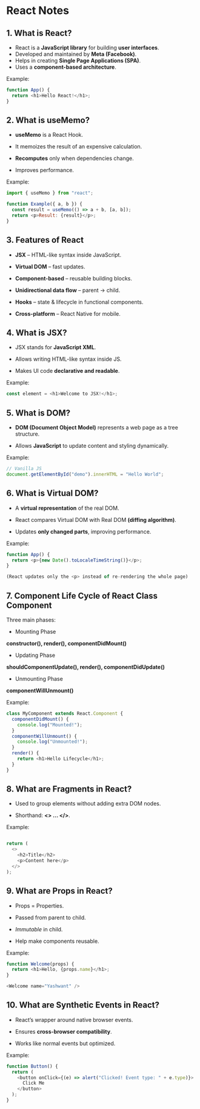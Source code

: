 # React Notes

## 1. What is React?
- React is a **JavaScript library** for building **user interfaces**.
- Developed and maintained by **Meta (Facebook)**.
- Helps in creating **Single Page Applications (SPA)**.
- Uses a **component-based architecture**.

Example:
```javascript
function App() {
  return <h1>Hello React!</h1>;
}
```

## 2. What is useMemo?

- **useMemo** is a React Hook.

- It memoizes the result of an expensive calculation.

- **Recomputes** only when dependencies change.

- Improves performance.

Example:

```js
import { useMemo } from "react";

function Example({ a, b }) {
  const result = useMemo(() => a + b, [a, b]);
  return <p>Result: {result}</p>;
}

```

## 3. Features of React

- **JSX** – HTML-like syntax inside JavaScript.

- **Virtual DOM** – fast updates.

- **Component-based** – reusable building blocks.

- **Unidirectional data flow** – parent → child.

- **Hooks** – state & lifecycle in functional components.

- **Cross-platform** – React Native for mobile.

## 4. What is JSX?

- JSX stands for **JavaScript XML**.

- Allows writing HTML-like syntax inside JS.

- Makes UI code **declarative and readable**.

Example:
```js
const element = <h1>Welcome to JSX!</h1>;
```

## 5. What is DOM?

- **DOM (Document Object Model)** represents a web page as a tree structure.

- Allows **JavaScript** to update content and styling dynamically.

Example:

```js
// Vanilla JS
document.getElementById("demo").innerHTML = "Hello World";
```

## 6. What is Virtual DOM?

- A **virtual representation** of the real DOM.

- React compares Virtual DOM with Real DOM **(diffing algorithm)**.

- Updates **only changed parts**, improving performance.

Example:

```js
function App() {
  return <p>{new Date().toLocaleTimeString()}</p>;
}

(React updates only the <p> instead of re-rendering the whole page)

```

## 7. Component Life Cycle of React Class Component

Three main phases:

- Mounting Phase

**constructor(), render(), componentDidMount()**

- Updating Phase

**shouldComponentUpdate(), render(), componentDidUpdate()**

- Unmounting Phase

**componentWillUnmount()**

Example:

```js
class MyComponent extends React.Component {
  componentDidMount() {
    console.log("Mounted!");
  }
  componentWillUnmount() {
    console.log("Unmounted!");
  }
  render() {
    return <h1>Hello Lifecycle</h1>;
  }
}
```

## 8. What are Fragments in React?

- Used to group elements without adding extra DOM nodes.

- Shorthand: **<> ... </>**.

Example:

```js

return (
  <>
    <h2>Title</h2>
    <p>Content here</p>
  </>
);

```

## 9. What are Props in React?

- Props = Properties.

- Passed from parent to child.

- *Immutable* in child.

- Help make components reusable.

Example:

```js
function Welcome(props) {
  return <h1>Hello, {props.name}</h1>;
}

<Welcome name="Yashwant" />
```

## 10. What are Synthetic Events in React?

- React’s wrapper around native browser events.

- Ensures **cross-browser compatibility**.

- Works like normal events but optimized.

Example:

```js
function Button() {
  return (
    <button onClick={(e) => alert("Clicked! Event type: " + e.type)}>
      Click Me
    </button>
  );
}
```